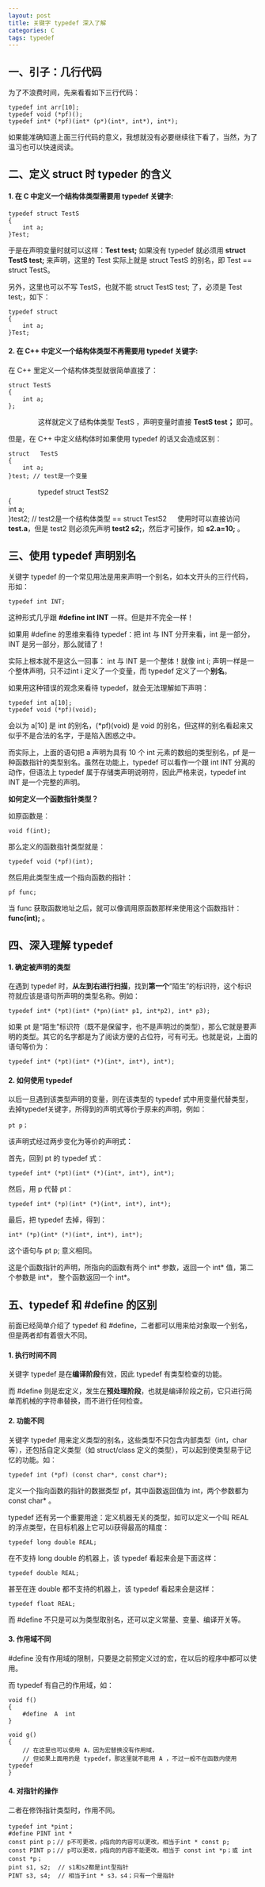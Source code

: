 ```yaml
---
layout: post
title: 关键字 typedef 深入了解
categories: C
tags: typedef
---
```


## 一、引子：几行代码

为了不浪费时间，先来看看如下三行代码：

    typedef int arr[10];
    typedef void (*pf)();
	typedef int* (*pf)(int* (p*)(int*, int*), int*);

如果能准确知道上面三行代码的意义，我想就没有必要继续往下看了，当然，为了温习也可以快速阅读。

## 二、定义 struct 时 typeder 的含义

#### 1. 在 C 中定义一个结构体类型需要用 typedef 关键字:
    typedef struct TestS
    {
        int a;
    }Test;

于是在声明变量时就可以这样：**Test test;** 如果没有 typedef 就必须用 **struct TestS test;** 来声明，这里的 Test 实际上就是 struct TestS 的别名，即 Test == struct TestS。

另外，这里也可以不写 TestS，也就不能 struct TestS test; 了，必须是 Test test;，如下：

    typedef struct
    {
        int a;
    }Test;

#### 2. 在 C++ 中定义一个结构体类型不再需要用 typedef 关键字:

在 C++ 里定义一个结构体类型就很简单直接了：

    struct TestS
    {
        int a;
    };
　　　　
这样就定义了结构体类型 TestS ，声明变量时直接 **TestS test；** 即可。

<!--more-->

但是，在 C++ 中定义结构体时如果使用 typedef 的话又会造成区别：

    struct   TestS   
    {   
        int a;   
    }test; // test是一个变量  
　　　　
    typedef   struct   TestS2   
    {   
        int a;   
    }test2; // test2是一个结构体类型 == struct TestS2 
　
使用时可以直接访问 **test.a**，但是 test2 则必须先声明 **test2 s2;**，然后才可操作，如  **s2.a=10;** 。

## 三、使用 typedef 声明别名

关键字 typedef 的一个常见用法是用来声明一个别名，如本文开头的三行代码，形如：

    typedef int INT;

这种形式几乎跟 **#define int INT** 一样。但是并不完全一样！

如果用 #define 的思维来看待 typedef：把 int 与 INT 分开来看，int 是一部分，INT 是另一部分，那么就错了！

实际上根本就不是这么一回事： int 与 INT 是一个整体！就像 int i; 声明一样是一个整体声明，只不过int i 定义了一个变量，而 typedef 定义了一个**别名**。

如果用这种错误的观念来看待 typedef，就会无法理解如下声明：

    typedef int a[10];
    typedef void (*pf)(void);

会以为 a[10] 是 int 的别名，(*pf)(void) 是 void 的别名，但这样的别名看起来又似乎不是合法的名字，于是陷入困惑之中。

而实际上，上面的语句把 a 声明为具有 10 个 int 元素的数组的类型别名，pf 是一种函数指针的类型别名。虽然在功能上，typedef 可以看作一个跟 int INT 分离的动作，但语法上 typedef 属于存储类声明说明符，因此严格来说，typedef int INT 是一个完整的声明。

**如何定义一个函数指针类型？**

如原函数是：

    void f(int);

那么定义的函数指针类型就是：

    typedef void (*pf)(int);

然后用此类型生成一个指向函数的指针：

    pf func;

当 func 获取函数地址之后，就可以像调用原函数那样来使用这个函数指针：**func(int);** 。

## 四、深入理解 typedef

#### 1. 确定被声明的类型

在遇到 typedef 时，**从左到右进行扫描**，找到**第一个**“陌生”的标识符，这个标识符就应该是语句所声明的类型名称。例如：

    typedef int* (*pt)(int* (*pn)(int* p1, int*p2), int* p3);
          
如果 pt 是“陌生”标识符（既不是保留字，也不是声明过的类型），那么它就是要声明的类型。其它的名字都是为了阅读方便的占位符，可有可无。也就是说，上面的语句等价为：

    typedef int* (*pt)(int* (*)(int*, int*), int*);

#### 2. 如何使用 typedef

以后一旦遇到该类型声明的变量，则在该类型的 typedef 式中用变量代替类型，去掉typedef关键字，所得到的声明式等价于原来的声明，例如：

    pt p；
         
该声明式经过两步变化为等价的声明式：

首先，回到 pt 的 typedef 式：

    typedef int* (*pt)(int* (*)(int*, int*), int*);
             
然后，用 p 代替 pt：
           
    typedef int* (*p)(int* (*)(int*, int*), int*);
    
最后，把 typedef 去掉，得到：
      
    int* (*p)(int* (*)(int*, int*), int*);

这个语句与 pt p; 意义相同。
             
这是个函数指针的声明，所指向的函数有两个 int\* 参数，返回一个 int\* 值，第二个参数是 int\*， 整个函数返回一个 int\*。

## 五、typedef 和 #define 的区别

前面已经简单介绍了 typedef 和 #define，二者都可以用来给对象取一个别名，但是两者却有着很大不同。

#### 1. 执行时间不同

关键字 typedef 是在**编译阶段**有效，因此 typedef 有类型检查的功能。

而 #define 则是宏定义，发生在**预处理阶段**，也就是编译阶段之前，它只进行简单而机械的字符串替换，而不进行任何检查。

#### 2. 功能不同

关键字 typedef 用来定义类型的别名，这些类型不只包含内部类型（int，char 等），还包括自定义类型（如 struct/class 定义的类型），可以起到使类型易于记忆的功能。如：
    
    typedef int (*pf) (const char*, const char*);
          
定义一个指向函数的指针的数据类型 pf，其中函数返回值为 int，两个参数都为 const char* 。
          
typedef 还有另一个重要用途：定义机器无关的类型，如可以定义一个叫 REAL 的浮点类型，在目标机器上它可以i获得最高的精度：

    typedef long double REAL;

在不支持 long double 的机器上，该 typedef 看起来会是下面这样：
 
    typedef double REAL;
          
甚至在连 double 都不支持的机器上，该 typedef 看起来会是这样：

    typedef float REAL;
          
而 #define 不只是可以为类型取别名，还可以定义常量、变量、编译开关等。

#### 3. 作用域不同

\#define 没有作用域的限制，只要是之前预定义过的宏，在以后的程序中都可以使用。

而 typedef 有自己的作用域，如：

    void f()   
    {   
        #define  A  int   
    }    

    void g()   
    {   
        // 在这里也可以使用 A，因为宏替换没有作用域，   
        // 但如果上面用的是 typedef，那这里就不能用 A ，不过一般不在函数内使用 typedef
    }

#### 4. 对指针的操作

二者在修饰指针类型时，作用不同。

    typedef int *pint；
    #define PINT int *
    const pint p；// p不可更改，p指向的内容可以更改，相当于int * const p;
    const PINT p；// p可以更改，p指向的内容不能更改，相当于 const int *p；或 int const *p；
    pint s1, s2;  // s1和s2都是int型指针
    PINT s3, s4;  // 相当于int * s3，s4；只有一个是指针

